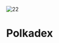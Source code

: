 ![22](https://user-images.githubusercontent.com/73176377/132608446-c22e20f9-b7b0-452d-8e44-1f97f5df2f7f.jpeg)
# Polkadex
